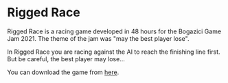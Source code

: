 # Rigged Race

Rigged Race is a racing game developed in 48 hours for the Bogazici Game Jam 2021. The theme of the jam was "may the best player lose".

In Rigged Race you are racing against the AI to reach the finishing line first. But be careful, the best player may lose... 

You can download the game from [here](https://metonoid.itch.io/hileli-yar).
